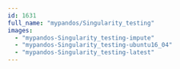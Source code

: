 ```yaml
---
id: 1631
full_name: "mypandos/Singularity_testing"
images: 
  - "mypandos-Singularity_testing-impute"
  - "mypandos-Singularity_testing-ubuntu16_04"
  - "mypandos-Singularity_testing-latest"
---
```

